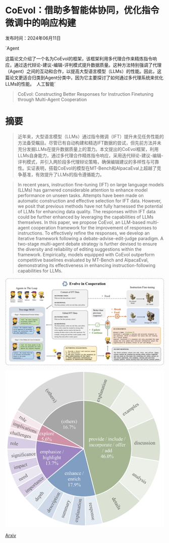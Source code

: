 # CoEvol：借助多智能体协同，优化指令微调中的响应构建

发布时间：2024年06月11日

`Agent

这篇论文介绍了一个名为CoEvol的框架，该框架利用多代理合作来精炼指令响应，通过迭代辩论-建议-编辑-评判模式提升数据质量。这种方法特别强调了代理（Agent）之间的互动和合作，以提高大型语言模型（LLMs）的性能。因此，这篇论文更适合归类到Agent分类中，因为它主要探讨了如何通过多代理系统来优化LLMs的性能。` `人工智能`

> CoEvol: Constructing Better Responses for Instruction Finetuning through Multi-Agent Cooperation

# 摘要

> 近年来，大型语言模型（LLMs）通过指令微调（IFT）提升未见任务性能的方法备受瞩目。尽管已有自动构建和精选IFT数据的尝试，但先前方法并未充分发掘LLMs在提升数据质量上的潜力。本文提出的CoEvol框架，利用LLMs自身能力，通过多代理合作精炼指令响应，采用迭代辩论-建议-编辑-评判模式，并引入两阶段多代理辩论策略，确保编辑建议的多样性与可靠性。实证表明，搭载CoEvol的模型在MT-Bench和AlpacaEval上超越了竞争基准，有效提升了LLMs的指令遵循能力。

> In recent years, instruction fine-tuning (IFT) on large language models (LLMs) has garnered considerable attention to enhance model performance on unseen tasks. Attempts have been made on automatic construction and effective selection for IFT data. However, we posit that previous methods have not fully harnessed the potential of LLMs for enhancing data quality. The responses within IFT data could be further enhanced by leveraging the capabilities of LLMs themselves. In this paper, we propose CoEvol, an LLM-based multi-agent cooperation framework for the improvement of responses to instructions. To effectively refine the responses, we develop an iterative framework following a debate-advise-edit-judge paradigm. A two-stage multi-agent debate strategy is further devised to ensure the diversity and reliability of editing suggestions within the framework. Empirically, models equipped with CoEvol outperform competitive baselines evaluated by MT-Bench and AlpacaEval, demonstrating its effectiveness in enhancing instruction-following capabilities for LLMs.

![CoEvol：借助多智能体协同，优化指令微调中的响应构建](../../../paper_images/2406.07054/x1.png)

![CoEvol：借助多智能体协同，优化指令微调中的响应构建](../../../paper_images/2406.07054/x2.png)

[Arxiv](https://arxiv.org/abs/2406.07054)